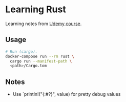 # Learning Rust

Learning notes from [Udemy course](https://www.udemy.com/course/learning-rust/learn).

## Usage

```sh
# Run (cargo).
docker-compose run --rm rust \
  cargo run --manifest-path \
  <path>/Cargo.tom
```

## Notes

- Use `println!("{:#?}", value) for pretty debug values
